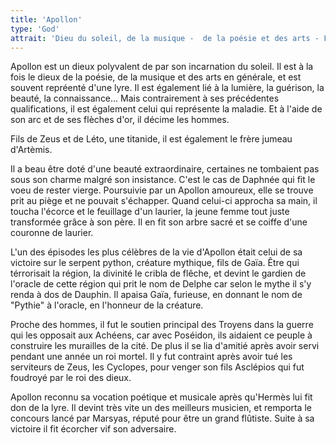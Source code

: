 ```yaml
---
title: 'Apollon'
type: 'God'
attrait: 'Dieu du soleil, de la musique -  de la poésie et des arts - Frère d’Artèmis - Donne la mort aux hommes - Totem: Loup, cygne, corbeau'
---
```


Apollon est un dieux polyvalent de par son incarnation du soleil. Il est à la fois le dieux de la poésie, de la musique et des arts en générale, et est souvent repréenté d'une lyre. Il est également lié à la lumière, la guérison, la beauté, la connaissance... Mais contrairement à ses précédentes qualifications, il est également celui qui représente la maladie. Et à l'aide de son arc et de ses flèches d'or, il décime les hommes.

Fils de Zeus et de Léto, une titanide, il est également le frère jumeau d'Artèmis.

Il a beau être doté d'une beauté extraordinaire, certaines ne tombaient pas sous son charme malgré son insistance. C'est le cas de Daphnée qui fit le voeu de rester vierge. Poursuivie par un Apollon amoureux, elle se trouve prit au piège et ne pouvait s'échapper. Quand celui-ci approcha sa main, il toucha l'écorce et le feuillage d'un laurier, la jeune femme tout juste transformée grâce à son père. Il en fit son arbre sacré et se coiffe d'une couronne de laurier.

L'un des épisodes les plus célèbres de la vie d'Apollon était celui de sa victoire sur le serpent python, créature mythique, fils de Gaïa. 
Être qui térrorisait la région, la divinité le cribla de flêche, et devint le gardien de l'oracle de cette région qui prit le nom de Delphe car selon le mythe il s'y renda à dos de Dauphin. Il apaisa Gaïa, furieuse, en donnant le nom de "Pythie" à l'oracle, en l'honneur de la créature.

Proche des hommes, il fut le soutien principal des Troyens dans la guerre qui les opposait aux Achéens, car avec Poséidon, ils aidaient ce peuple à construire les murailles de la cité. De plus il se lia d'amitié après avoir servi pendant une année un roi mortel. Il y fut contraint après avoir tué les serviteurs de Zeus, les Cyclopes, pour venger son fils Asclépios qui fut foudroyé par le roi des dieux.

Apollon reconnu sa vocation poétique et musicale après qu'Hermès lui fit don de la lyre. Il devint très vite un des meilleurs musicien, et remporta le concours lancé par Marsyas, réputé pour être un grand flûtiste. Suite à sa victoire il fit écorcher vif son adversaire.

